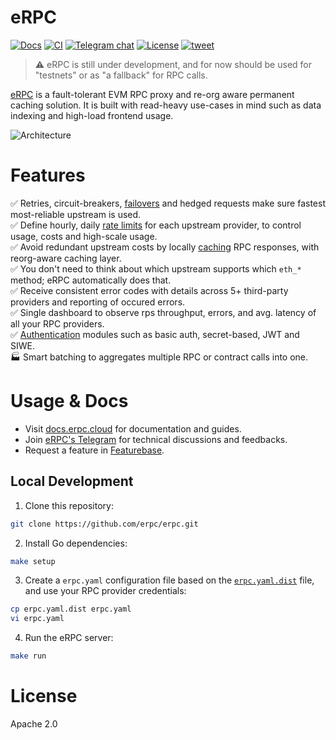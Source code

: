 # eRPC

<a href="https://docs.erpc.cloud//"><img alt="Docs" src="https://img.shields.io/badge/docs-get%20started-brightgreen"/></a>
[![CI][ci-badge]][ci-url]
[![Telegram chat][tg-badge]][tg-url]
[![License][license-badge]][license-url]
<a href="https://twitter.com/intent/tweet?text=EVM%20RPC%20proxy%20to%20increase%20reliability%20and%20reduce%20costs%20of%20your%20RPC%20usage%20https://www.erpc.cloud&hashtags=rpc,proxy,caching">
<img alt="tweet" src="https://img.shields.io/twitter/url/http/shields.io.svg?style=social"/>
</a>

> ⚠️ eRPC is still under development, and for now should be used for "testnets" or as "a fallback" for RPC calls.

[eRPC](https://erpc.cloud/) is a fault-tolerant EVM RPC proxy and re-org aware permanent caching solution. It is built with read-heavy use-cases in mind such as data indexing and high-load frontend usage.

![Architecture](./assets/hla-diagram.svg)

# Features

✅ Retries, circuit-breakers, [failovers](https://docs.erpc.cloud/config/failsafe) and hedged requests make sure fastest most-reliable upstream is used. <br/>
✅ Define hourly, daily [rate limits](https://docs.erpc.cloud/config/rate-limiters) for each upstream provider, to control usage, costs and high-scale usage.<br/>
✅ Avoid redundant upstream costs by locally [caching](https://docs.erpc.cloud/config/database) RPC responses, with reorg-aware caching layer.<br/>
✅ You don't need to think about which upstream supports which `eth_*` method; eRPC automatically does that.<br/>
✅ Receive consistent error codes with details across 5+ third-party providers and reporting of occured errors.<br/>
✅ Single dashboard to observe rps throughput, errors, and avg. latency of all your RPC providers.<br/>
✅ [Authentication](https://docs.erpc.cloud/config/auth) modules such as basic auth, secret-based, JWT and SIWE.<br/>
🏭 Smart batching to aggregates multiple RPC or contract calls into one.<br/>

# Usage & Docs

- Visit [docs.erpc.cloud](https://docs.erpc.cloud) for documentation and guides.
- Join [eRPC's Telegram](https://t.me/+eEik0_G1VMhmN2U8) for technical discussions and feedbacks.
- Request a feature in [Featurebase](https://erpc.featurebase.app).

## Local Development

1. Clone this repository:

```bash
git clone https://github.com/erpc/erpc.git
```

2. Install Go dependencies:

```bash
make setup
```

3. Create a `erpc.yaml` configuration file based on the [`erpc.yaml.dist`](./erpc.yaml.dist) file, and use your RPC provider credentials:

```bash
cp erpc.yaml.dist erpc.yaml
vi erpc.yaml
```

4. Run the eRPC server:

```bash
make run
```

# License

Apache 2.0

[ci-badge]: https://img.shields.io/badge/CI-passing-brightgreen
[ci-url]: https://github.com/erpc/erpc/actions/workflows/development.yml
[tg-badge]: https://img.shields.io/endpoint?color=neon&logo=telegram&label=chat&url=https%3A%2F%2Fmogyo.ro%2Fquart-apis%2Ftgmembercount%3Fchat_id%3Derpc_cloud
[tg-url]: https://t.me/erpc_cloud
[license-badge]: https://img.shields.io/github/license/erpc/erpc
[license-url]: https://github.com/erpc/erpc/blob/main/LICENSE
